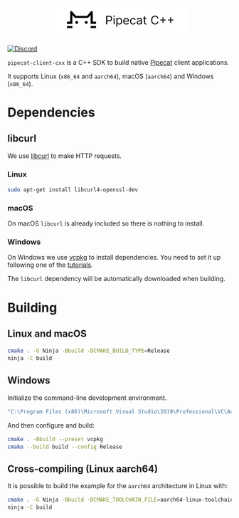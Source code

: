<h1><div align="center">
 <img alt="pipecat" width="300px" height="auto" src="https://raw.githubusercontent.com/pipecat-ai/pipecat-client-cxx/main/pipecat-cxx.png">
</div></h1>

[![Discord](https://img.shields.io/discord/1239284677165056021)](https://discord.gg/pipecat)

`pipecat-client-cxx` is a C++ SDK to build native [Pipecat](https://pipecat.ai) client applications.

It supports Linux (`x86_64` and `aarch64`), macOS (`aarch64`) and Windows
(`x86_64`).

# Dependencies

## libcurl

We use [libcurl](https://curl.se/libcurl/) to make HTTP requests.

### Linux

```bash
sudo apt-get install libcurl4-openssl-dev
```

### macOS

On macOS `libcurl` is already included so there is nothing to install.

### Windows

On Windows we use [vcpkg](https://vcpkg.io/en/) to install dependencies. You
need to set it up following one of the
[tutorials](https://learn.microsoft.com/en-us/vcpkg/get_started/get-started).

The `libcurl` dependency will be automatically downloaded when building.

# Building

## Linux and macOS

```bash
cmake . -G Ninja -Bbuild -DCMAKE_BUILD_TYPE=Release
ninja -C build
```

## Windows

Initialize the command-line development environment.

```bash
"C:\Program Files (x86)\Microsoft Visual Studio\2019\Professional\VC\Auxiliary\Build\vcvarsall.bat" amd64
```

And then configure and build:

```bash
cmake . -Bbuild --preset vcpkg
cmake --build build --config Release
```

## Cross-compiling (Linux aarch64)

It is possible to build the example for the `aarch64` architecture in Linux with:

```bash
cmake . -G Ninja -Bbuild -DCMAKE_TOOLCHAIN_FILE=aarch64-linux-toolchain.cmake -DCMAKE_BUILD_TYPE=Release
ninja -C build
```
